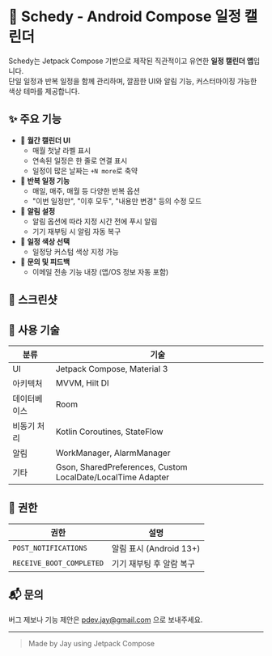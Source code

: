 # 📆 Schedy - Android Compose 일정 캘린더

Schedy는 Jetpack Compose 기반으로 제작된 직관적이고 유연한 **일정 캘린더 앱**입니다.  
단일 일정과 반복 일정을 함께 관리하며, 깔끔한 UI와 알림 기능, 커스터마이징 가능한 색상 테마를 제공합니다.

## ✨ 주요 기능

- 📅 **월간 캘린더 UI**
  - 매월 첫날 라벨 표시
  - 연속된 일정은 한 줄로 연결 표시
  - 일정이 많은 날짜는 `+N more`로 축약
- 🔁 **반복 일정 기능**
  - 매일, 매주, 매월 등 다양한 반복 옵션
  - "이번 일정만", "이후 모두", "내용만 변경" 등의 수정 모드
- 🔔 **알림 설정**
  - 알림 옵션에 따라 지정 시간 전에 푸시 알림
  - 기기 재부팅 시 알림 자동 복구
- 🎨 **일정 색상 선택**
  - 일정당 커스텀 색상 지정 가능
- 📩 **문의 및 피드백**
  - 이메일 전송 기능 내장 (앱/OS 정보 자동 포함)

## 📱 스크린샷

<!-- 이미지 추가 예정 -->
<!-- ![캘린더 화면](screenshots/calendar.png) -->

## 🔧 사용 기술

| 분류 | 기술 |
|------|------|
| UI | Jetpack Compose, Material 3 |
| 아키텍처 | MVVM, Hilt DI |
| 데이터베이스 | Room |
| 비동기 처리 | Kotlin Coroutines, StateFlow |
| 알림 | WorkManager, AlarmManager |
| 기타 | Gson, SharedPreferences, Custom LocalDate/LocalTime Adapter |

## 🔐 권한

| 권한 | 설명 |
|------|------|
| `POST_NOTIFICATIONS` | 알림 표시 (Android 13+) |
| `RECEIVE_BOOT_COMPLETED` | 기기 재부팅 후 알람 복구 |

## 📬 문의

버그 제보나 기능 제안은 [pdev.jay@gmail.com](mailto:pdev.jay@gmail.com) 으로 보내주세요.

---

> Made by Jay using Jetpack Compose
